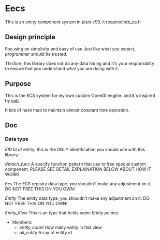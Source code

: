 # Eecs
This is an entity component system in plain c99, it required stb_ds.h

## Design principle
Focusing on simplisity and easy of use
Just like what you expect, *programmer should be trusted*. 

Thisfore, this library does not do any data hiding and it's your responsibilty to ensure that you understand what you are doing with it.

## Purpose
This is the ECS system for my own custom OpenGl engine. and it's inspired by [entt](https://github.com/skypjack/entt).

It lots of hash map to maintain almost constant time operation.

## Doc

### Data type
*EID* Id of entity. this is the ONLY identification you should use with this library;

*detach_func* A specify function pattern that use to free special custom component. PLEASE SEE DETAIL EXPLAINATION BELOW ABOUT HOW IT WORK!

*Ecs* The ECS registry data type, you shouldn't make any adjustment on it. DO NOT FREE THIS ON YOU OWN!

*Entity* The entity data type, you shouldn't make any adjustment on it. DO NOT FREE THIS ON YOU OWN!

*Entity_View* This is an type that holds some *Entity* pointer. 
- Members:
    - *entity_count* How many entity in this view
    - *all_entity* Array of entity id